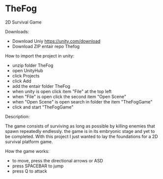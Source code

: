 # TheFog
2D Survival Game

Downloads:

- Download Uniy https://unity.com/download
- Download ZIP entair repo Thefog

How to import the project in unity:

- unzip folder TheFog
- open UnityHub
- click Projects
- click Add
- add the entair folder TheFog
- when unity is open click item "File" at the top left
- when "File" is open click the second item "Open Scene"
- when "Open Scene" is open search in folder the item "TheFogGame"
- click and start "TheFogGame"

Description:
  
The game consists of surviving as long as possible by killing enemies that spawn repeatedly endlessly.
the game is in its embryonic stage and yet to be completed.
With this project I just wanted to lay the foundations for a 2D survival platform game.

How the game works:

- to move, press the directional arrows or ASD
- press SPACEBAR to jump
- press Q to attack
